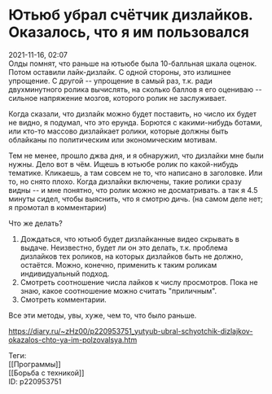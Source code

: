 Ютьюб убрал счётчик дизлайков. Оказалось, что я им пользовался
===============================================================

   
 2021-11-16, 02:07   
  Олды помнят, что раньше на ютьюбе была 10-балльная шкала оценок. Потом оставили лайк-дизлайк. С одной стороны, это излишнее упрощение. С другой -- упрощение в самый раз, т.к. ради двухминутного ролика вычислять, на сколько баллов я его оцениваю -- сильное напряжение мозгов, которого ролик не заслуживает.   
   
 Когда сказали, что дизлайк можно будет поставить, но число их будет не видно, я подумал, что это ерунда. Борются с какими-нибудь ботами, или кто-то массово дизлайкает ролики, которые должны быть облайканы по политическим или экономическим мотивам.   
   
 Тем не менее, прошло джва дня, и я обнаружил, что дизлайки мне были нужны. Дело вот в чём. Ищешь в ютьюбе ролик по какой-нибудь тематике. Кликаешь, а там совсем не то, что написано в заголовке. Или то, но снято плохо. Когда дизлайки включены, такие ролики сразу видны -- и мне понятно, что ролик можно не досматривать. а так я 4.5 минуты сидел, чтобы выяснить, что я смотрю дичь. (на самом деле нет; я промотал в комментарии)   
   
 Что же делать?   
 1. Дождаться, что ютьюб будет дизлайканные видео скрывать в выдаче. Неизвестно, будет ли он это делать, т.к. проблема дизлайков тех роликов, на которых дизлайков быть не должно, остаётся. Можно, конечно, применить к таким роликам индивидуальный подход.   
 2. Смотреть соотношение числа лайков к числу просмотров. Пока не знаю, какое соотношение можно считать "приличным".   
 3. Смотреть комментарии.   
   
 Все эти методы, увы, хуже, чем то, что было раньше.   
    
 <https://diary.ru/~zHz00/p220953751_yutyub-ubral-schyotchik-dizlajkov-okazalos-chto-ya-im-polzovalsya.htm>   
   
 Теги:   
 [[Программы]]   
 [[Борьба с техникой]]   
 ID: p220953751